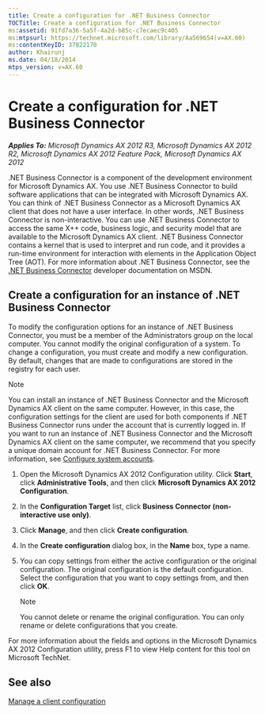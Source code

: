 ```yaml
---
title: Create a configuration for .NET Business Connector
TOCTitle: Create a configuration for .NET Business Connector
ms:assetid: 91fd7a36-5a5f-4a2d-b85c-c7ecaec9c405
ms:mtpsurl: https://technet.microsoft.com/library/Aa569654(v=AX.60)
ms:contentKeyID: 37822170
author: Khairunj
ms.date: 04/18/2014
mtps_version: v=AX.60
---
```


# Create a configuration for .NET Business Connector 


_**Applies To:** Microsoft Dynamics AX 2012 R3, Microsoft Dynamics AX 2012 R2, Microsoft Dynamics AX 2012 Feature Pack, Microsoft Dynamics AX 2012_

.NET Business Connector is a component of the development environment for Microsoft Dynamics AX. You use .NET Business Connector to build software applications that can be integrated with Microsoft Dynamics AX. You can think of .NET Business Connector as a Microsoft Dynamics AX client that does not have a user interface. In other words, .NET Business Connector is non-interactive. You can use .NET Business Connector to access the same X++ code, business logic, and security model that are available to the Microsoft Dynamics AX client. .NET Business Connector contains a kernel that is used to interpret and run code, and it provides a run-time environment for interaction with elements in the Application Object Tree (AOT). For more information about .NET Business Connector, see the [.NET Business Connector](https://go.microsoft.com/fwlink/?linkid=231141) developer documentation on MSDN.

## Create a configuration for an instance of .NET Business Connector

To modify the configuration options for an instance of .NET Business Connector, you must be a member of the Administrators group on the local computer. You cannot modify the original configuration of a system. To change a configuration, you must create and modify a new configuration. By default, changes that are made to configurations are stored in the registry for each user.


> [!NOTE]
> <P>You can install an instance of .NET Business Connector and the Microsoft Dynamics AX client on the same computer. However, in this case, the configuration settings for the client are used for both components if .NET Business Connector runs under the account that is currently logged in. If you want to run an instance of .NET Business Connector and the Microsoft Dynamics AX client on the same computer, we recommend that you specify a unique domain account for .NET Business Connector. For more information, see <A href="configure-system-accounts.md">Configure system accounts</A>.</P>



1.  Open the Microsoft Dynamics AX 2012 Configuration utility. Click **Start**, click **Administrative Tools**, and then click **Microsoft Dynamics AX 2012 Configuration**.

2.  In the **Configuration Target** list, click **Business Connector (non-interactive use only)**.

3.  Click **Manage**, and then click **Create configuration**.

4.  In the **Create configuration** dialog box, in the **Name** box, type a name.

5.  You can copy settings from either the active configuration or the original configuration. The original configuration is the default configuration. Select the configuration that you want to copy settings from, and then click **OK**.
    

    > [!NOTE]
    > <P>You cannot delete or rename the original configuration. You can only rename or delete configurations that you create.</P>



For more information about the fields and options in the Microsoft Dynamics AX 2012 Configuration utility, press F1 to view Help content for this tool on Microsoft TechNet.

## See also

[Manage a client configuration](manage-a-client-configuration.md)

  


